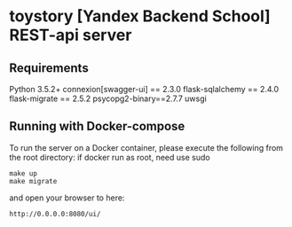 # toystory [Yandex Backend School] REST-api server

## Requirements
Python 3.5.2+
connexion[swagger-ui] == 2.3.0
flask-sqlalchemy == 2.4.0
flask-migrate == 2.5.2
psycopg2-binary==2.7.7
uwsgi

## Running with Docker-compose

To run the server on a Docker container, please execute the following from the root directory:
if docker run as root, need use sudo
```
make up
make migrate
```

and open your browser to here:

```
http://0.0.0.0:8080/ui/
```
